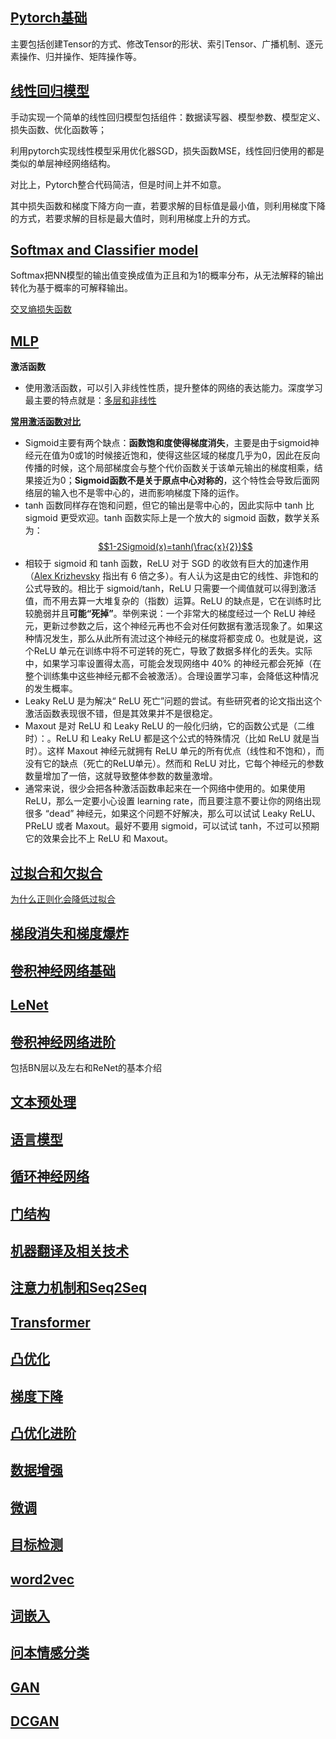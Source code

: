## [Pytorch基础](./notebooks/00_pytorch_basic.ipynb)

主要包括创建Tensor的方式、修改Tensor的形状、索引Tensor、广播机制、逐元素操作、归并操作、矩阵操作等。

## [线性回归模型](./notebooks/01_linear_model.ipynb)

手动实现一个简单的线性回归模型包括组件：数据读写器、模型参数、模型定义、损失函数、优化函数等；

利用pytorch实现线性模型采用优化器SGD，损失函数MSE，线性回归使用的都是类似的单层神经网络结构。

对比上，Pytorch整合代码简洁，但是时间上并不如意。

其中损失函数和梯度下降方向一直，若要求解的目标值是最小值，则利用梯度下降的方式，若要求解的目标是最大值时，则利用梯度上升的方式。

## [Softmax and Classifier model](./notebooks/02_softmax-classifier.ipynb)

Softmax把NN模型的输出值变换成值为正且和为1的概率分布，从无法解释的输出转化为基于概率的可解释输出。

[交叉熵损失函数](https://www.cnblogs.com/kyrieng/p/8694705.html)

## [MLP](./notebooks/03_multilayer_perceptron.ipynb)

**激活函数**

- 使用激活函数，可以引入非线性性质，提升整体的网络的表达能力。深度学习最主要的特点就是：[多层和非线性](https://cloud.tencent.com/developer/article/1384762)

[**常用激活函数对比**](https://juejin.im/entry/58a1576e2f301e006952ded1)

- Sigmoid主要有两个缺点：**函数饱和度使得梯度消失**，主要是由于sigmoid神经元在值为0或1的时候接近饱和，使得这些区域的梯度几乎为0，因此在反向传播的时候，这个局部梯度会与整个代价函数关于该单元输出的梯度相乘，结果接近为0；**Sigmoid函数不是关于原点中心对称的**，这个特性会导致后面网络层的输入也不是零中心的，进而影响梯度下降的运作。
- tanh 函数同样存在饱和问题，但它的输出是零中心的，因此实际中 tanh 比 sigmoid 更受欢迎。tanh 函数实际上是一个放大的 sigmoid 函数，数学关系为：[$$1-2Sigmoid(x)=tanh(\frac{x}{2})$$](https://blog.csdn.net/yaoyaoyao2/article/details/73848983)
- 相较于 sigmoid 和 tanh 函数，ReLU 对于 SGD 的收敛有巨大的加速作用（[Alex Krizhevsky](http://www.cs.toronto.edu/~fritz/absps/imagenet.pdf) 指出有 6 倍之多）。有人认为这是由它的线性、非饱和的公式导致的。相比于 sigmoid/tanh，ReLU 只需要一个阈值就可以得到激活值，而不用去算一大堆复杂的（指数）运算。ReLU 的缺点是，它在训练时比较脆弱并且**可能“死掉”**。举例来说：一个非常大的梯度经过一个 ReLU 神经元，更新过参数之后，这个神经元再也不会对任何数据有激活现象了。如果这种情况发生，那么从此所有流过这个神经元的梯度将都变成 0。也就是说，这个ReLU 单元在训练中将不可逆转的死亡，导致了数据多样化的丢失。实际中，如果学习率设置得太高，可能会发现网络中 40% 的神经元都会死掉（在整个训练集中这些神经元都不会被激活）。合理设置学习率，会降低这种情况的发生概率。
- Leaky ReLU 是为解决“ ReLU 死亡”问题的尝试。有些研究者的论文指出这个激活函数表现很不错，但是其效果并不是很稳定。
- Maxout 是对 ReLU 和 Leaky ReLU 的一般化归纳，它的函数公式是（二维时）：。ReLU 和 Leaky ReLU 都是这个公式的特殊情况（比如 ReLU 就是当 时）。这样 Maxout 神经元就拥有 ReLU 单元的所有优点（线性和不饱和），而没有它的缺点（死亡的ReLU单元）。然而和 ReLU 对比，它每个神经元的参数数量增加了一倍，这就导致整体参数的数量激增。
- 通常来说，很少会把各种激活函数串起来在一个网络中使用的。如果使用 ReLU，那么一定要小心设置 learning rate，而且要注意不要让你的网络出现很多 “dead” 神经元，如果这个问题不好解决，那么可以试试 Leaky ReLU、PReLU 或者 Maxout。最好不要用 sigmoid，可以试试 tanh，不过可以预期它的效果会比不上 ReLU 和 Maxout。

## [过拟合和欠拟合](./notebooks/04_over_under_fitting.ipynb)

[为什么正则化会降低过拟合](https://blog.csdn.net/u012535605/article/details/83579214)

## [梯段消失和梯度爆炸](./notebooks/05_gradient_vanishing_explosion.ipynb)

## [卷积神经网络基础](./notebooks/06_cnn_basic.ipynb)

## [LeNet](./notebooks/07_lenet.ipynb)

## [卷积神经网络进阶](./notebooks/09_bn_resnet.ipynb)

包括BN层以及左右和ReNet的基本介绍

## [文本预处理](./notebooks/10_predict_text.ipynb)

## [语言模型](./notebook/11_language_model.ipynb)

## [循环神经网络](./notebooks/rnn.ipynb)

## [门结构](./notebooks/13_modern_rnn.ipynb)

## [机器翻译及相关技术](./notebooks/14_translation.ipynb)

##  [注意力机制和Seq2Seq](./notebooks/15_attention_seq2seq.ipynb)

## [Transformer](./notebooks/16_transformer.ipynb)

## [凸优化](./notebooks/17_convexity_optimize.ipynb)

## [梯度下降](./notebook/18_gradient_descent.ipynb)

## [凸优化进阶](./notebook/19_optimizer_advanced.ipynb)

## [数据增强](./notebooks/20_data_augmentation.ipynb)

## [微调](./notebooks/21_fine_tuning.ipynb)

## [目标检测](./notebooks/22_target_detection.ipynb)

## [word2vec](./notebooks/23_word2vec.ipynb)

## [词嵌入](./notebooks/24_word_embedding.ipynb)

## [问本情感分类](./notebooks/25_text_classifier.ipynb)

## [GAN](./notebooks/26_gan.ipynb)

## [DCGAN](./notebooks/27_dcgan.ipynb)

